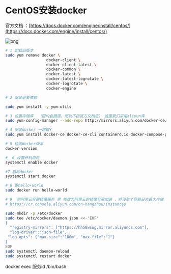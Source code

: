 # CentOS安装docker

官方文档 ：[https://docs.docker.com/engine/install/centos/](https://docs.docker.com/engine/install/centos/)

![png](https://file.losey.top/20230119docker.png)

```bash
# 1 卸载旧版本
sudo yum remove docker \
                  docker-client \
                  docker-client-latest \
                  docker-common \
                  docker-latest \
                  docker-latest-logrotate \
                  docker-logrotate \
                  docker-engine

# 2 安装必要依赖

sudo yum install -y yum-utils

# 3 设置存储库  （国内会报错，所以不按官方文档走） 这里我们采用aliyun库
sudo yum-config-manager --add-repo http://mirrors.aliyun.com/docker-ce/linux/centos/docker-ce.repo

# 4 安装docker 一路按Y
sudo yum install docker-ce docker-ce-cli containerd.io docker-compose-plugin

# 5 检测docker版本
docker version

#  6 设置开机自启
systemctl enable docker

#7 启动docker
systemctl start docker

# 8 跑hello-world
sudo docker run hello-world

# 9  到阿里云容器镜像服务 里 修改为阿里云的镜像仓库加速 ，并设单个容器日志最大存储
# https://cr.console.aliyun.com/cn-hangzhou/instances

sudo mkdir -p /etc/docker
sudo tee /etc/docker/daemon.json <<-'EOF'
{
  "registry-mirrors": ["https://hh58wswg.mirror.aliyuncs.com"],
  "log-driver":"json-file",
 "log-opts": {"max-size":"100m", "max-file":"1"}
}
EOF
sudo systemctl daemon-reload
sudo systemctl restart docker

```

docker exec 服务id /bin/bash
